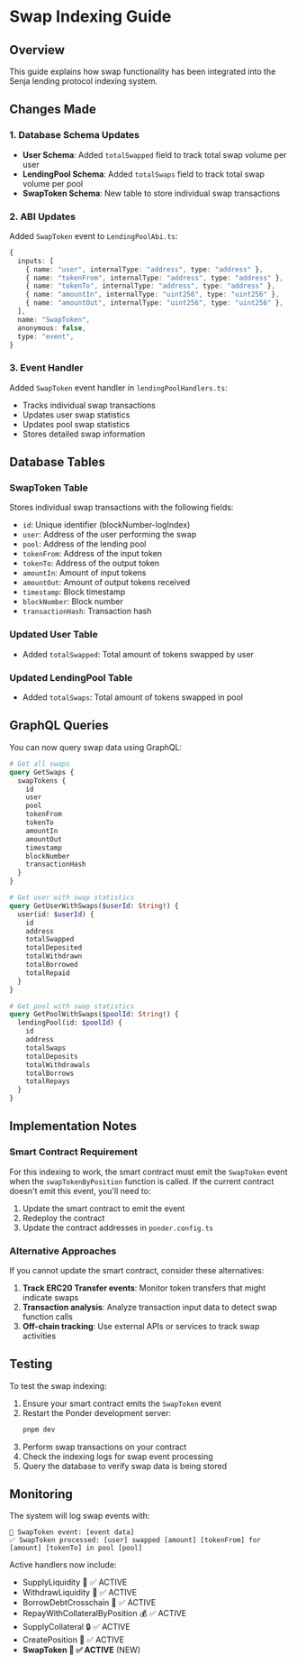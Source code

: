 # Swap Indexing Guide

## Overview
This guide explains how swap functionality has been integrated into the Senja lending protocol indexing system.

## Changes Made

### 1. Database Schema Updates
- **User Schema**: Added `totalSwapped` field to track total swap volume per user
- **LendingPool Schema**: Added `totalSwaps` field to track total swap volume per pool
- **SwapToken Schema**: New table to store individual swap transactions

### 2. ABI Updates
Added `SwapToken` event to `LendingPoolAbi.ts`:
```typescript
{
  inputs: [
    { name: "user", internalType: "address", type: "address" },
    { name: "tokenFrom", internalType: "address", type: "address" },
    { name: "tokenTo", internalType: "address", type: "address" },
    { name: "amountIn", internalType: "uint256", type: "uint256" },
    { name: "amountOut", internalType: "uint256", type: "uint256" },
  ],
  name: "SwapToken",
  anonymous: false,
  type: "event",
}
```

### 3. Event Handler
Added `SwapToken` event handler in `lendingPoolHandlers.ts`:
- Tracks individual swap transactions
- Updates user swap statistics
- Updates pool swap statistics
- Stores detailed swap information

## Database Tables

### SwapToken Table
Stores individual swap transactions with the following fields:
- `id`: Unique identifier (blockNumber-logIndex)
- `user`: Address of the user performing the swap
- `pool`: Address of the lending pool
- `tokenFrom`: Address of the input token
- `tokenTo`: Address of the output token
- `amountIn`: Amount of input tokens
- `amountOut`: Amount of output tokens received
- `timestamp`: Block timestamp
- `blockNumber`: Block number
- `transactionHash`: Transaction hash

### Updated User Table
- Added `totalSwapped`: Total amount of tokens swapped by user

### Updated LendingPool Table
- Added `totalSwaps`: Total amount of tokens swapped in pool

## GraphQL Queries

You can now query swap data using GraphQL:

```graphql
# Get all swaps
query GetSwaps {
  swapTokens {
    id
    user
    pool
    tokenFrom
    tokenTo
    amountIn
    amountOut
    timestamp
    blockNumber
    transactionHash
  }
}

# Get user with swap statistics
query GetUserWithSwaps($userId: String!) {
  user(id: $userId) {
    id
    address
    totalSwapped
    totalDeposited
    totalWithdrawn
    totalBorrowed
    totalRepaid
  }
}

# Get pool with swap statistics
query GetPoolWithSwaps($poolId: String!) {
  lendingPool(id: $poolId) {
    id
    address
    totalSwaps
    totalDeposits
    totalWithdrawals
    totalBorrows
    totalRepays
  }
}
```

## Implementation Notes

### Smart Contract Requirement
For this indexing to work, the smart contract must emit the `SwapToken` event when the `swapTokenByPosition` function is called. If the current contract doesn't emit this event, you'll need to:

1. Update the smart contract to emit the event
2. Redeploy the contract
3. Update the contract addresses in `ponder.config.ts`

### Alternative Approaches
If you cannot update the smart contract, consider these alternatives:

1. **Track ERC20 Transfer events**: Monitor token transfers that might indicate swaps
2. **Transaction analysis**: Analyze transaction input data to detect swap function calls
3. **Off-chain tracking**: Use external APIs or services to track swap activities

## Testing

To test the swap indexing:

1. Ensure your smart contract emits the `SwapToken` event
2. Restart the Ponder development server:
   ```bash
   pnpm dev
   ```
3. Perform swap transactions on your contract
4. Check the indexing logs for swap event processing
5. Query the database to verify swap data is being stored

## Monitoring

The system will log swap events with:
```
🔄 SwapToken event: [event data]
✅ SwapToken processed: [user] swapped [amount] [tokenFrom] for [amount] [tokenTo] in pool [pool]
```

Active handlers now include:
- SupplyLiquidity 🏦 ✅ ACTIVE
- WithdrawLiquidity 🏧 ✅ ACTIVE  
- BorrowDebtCrosschain 🌉 ✅ ACTIVE
- RepayWithCollateralByPosition 💰 ✅ ACTIVE
- SupplyCollateral 🔒 ✅ ACTIVE
- CreatePosition 📍 ✅ ACTIVE
- **SwapToken 🔄 ✅ ACTIVE** (NEW)
